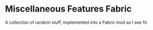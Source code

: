 # Miscellaneous Features Fabric
A collection of random stuff, implemented into a Fabric mod as I see fit.
